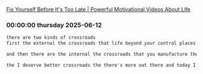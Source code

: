 [Fix Yourself Before It's Too Late | Powerful Motivational Videos About Life](https://youtu.be/zcOVoy7LZW0)

### 00:00:00 thursday 2025-06-12

```md
there are two kinds of crossroads 
first the external the crossroads that life beyond your control places before you the abrupt changes the sudden twists the tragedies even the occurrences we don't quite understand and so chalk them up as fate 

and then there are the internal the crossroads that you manufacture the ones that are self created self induced the you know what I've had enought of this crossroads 

the I deserve better crossroads the there's more out there and today I'm going to find it crossroads
```
